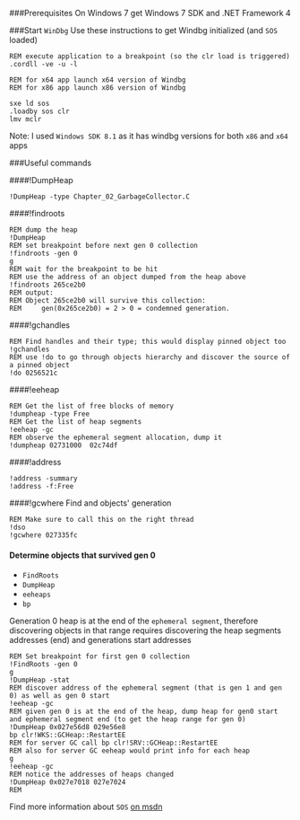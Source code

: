 ###Prerequisites
On Windows 7 get Windows 7 SDK and .NET Framework 4

###Start `WinDbg`
Use these instructions to get Windbg initialized (and `SOS` loaded)

```
REM execute application to a breakpoint (so the clr load is triggered)
.cordll -ve -u -l

REM for x64 app launch x64 version of Windbg
REM for x86 app launch x86 version of Windbg

sxe ld sos
.loadby sos clr
lmv mclr
```

Note: I used `Windows SDK 8.1` as it has windbg versions for both `x86` and `x64` apps

###Useful commands

####!DumpHeap
```
!DumpHeap -type Chapter_02_GarbageCollector.C
```

####!findroots
```
REM dump the heap
!DumpHeap
REM set breakpoint before next gen 0 collection
!findroots -gen 0
g
REM wait for the breakpoint to be hit
REM use the address of an object dumped from the heap above
!findroots 265ce2b0
REM output:
REM Object 265ce2b0 will survive this collection:
REM 	gen(0x265ce2b0) = 2 > 0 = condemned generation.
```

####!gchandles
```
REM Find handles and their type; this would display pinned object too
!gchandles
REM use !do to go through objects hierarchy and discover the source of a pinned object
!do 0256521c
```

####!eeheap
```
REM Get the list of free blocks of memory
!dumpheap -type Free
REM Get the list of heap segments
!eeheap -gc
REM observe the ephemeral segment allocation, dump it
!dumpheap 02731000  02c74df
```

####!address
```
!address -summary
!address -f:Free
```

####!gcwhere
Find and objects' generation
```
REM Make sure to call this on the right thread
!dso
!gcwhere 027335fc
```

#### Determine objects that survived gen 0

* `FindRoots`
* `DumpHeap`
* `eeheaps`
* `bp`

Generation 0 heap is at the end of the `ephemeral segment`, therefore discovering objects in that range requires discovering the heap segments addresses (end) and generations start addresses
```
REM Set breakpoint for first gen 0 collection
!FindRoots -gen 0
g
!DumpHeap -stat
REM discover address of the ephemeral segment (that is gen 1 and gen 0) as well as gen 0 start
!eeheap -gc
REM given gen 0 is at the end of the heap, dump heap for gen0 start and ephemeral segment end (to get the heap range for gen 0)
!DumpHeap 0x027e56d8 029e56e8
bp clr!WKS::GCHeap::RestartEE
REM for server GC call bp clr!SRV::GCHeap::RestartEE
REM also for server GC eeheap would print info for each heap
g
!eeheap -gc
REM notice the addresses of heaps changed
!DumpHeap 0x027e7018 027e7024
REM
```

Find more information about `SOS` [on msdn](https://msdn.microsoft.com/en-us/library/windows/hardware/ff540665(v=vs.85).aspx)